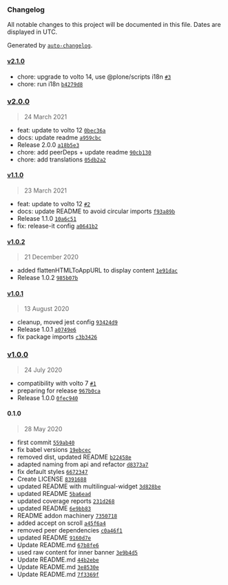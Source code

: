### Changelog

All notable changes to this project will be documented in this file. Dates are displayed in UTC.

Generated by [`auto-changelog`](https://github.com/CookPete/auto-changelog).

#### [v2.1.0](https://github.com/collective/volto-cookie-banner/compare/v2.0.0...v2.1.0)

- chore: upgrade to volto 14, use @plone/scripts i18n [`#3`](https://github.com/collective/volto-cookie-banner/pull/3)
- chore: run i18n [`b4279d8`](https://github.com/collective/volto-cookie-banner/commit/b4279d84cc38c7b2859f62284804768ea28620fd)

### [v2.0.0](https://github.com/collective/volto-cookie-banner/compare/v1.1.0...v2.0.0)

> 24 March 2021

- feat: update to volto 12 [`0bec36a`](https://github.com/collective/volto-cookie-banner/commit/0bec36a3c3968a68199aade46d8f48198c62ff21)
- docs: update readme [`a959cbc`](https://github.com/collective/volto-cookie-banner/commit/a959cbc3aacf8d0f56525fa1ac52b860eb241c9f)
- Release 2.0.0 [`a18b5e3`](https://github.com/collective/volto-cookie-banner/commit/a18b5e357799134fdc47e4daf560f601e2f4091c)
- chore: add peerDeps + update readme [`90cb130`](https://github.com/collective/volto-cookie-banner/commit/90cb130b537b2a28444dd2d3a847e57e2e54597e)
- chore: add translations [`05db2a2`](https://github.com/collective/volto-cookie-banner/commit/05db2a283dbd87d6e6b654d4ce133a6f0a2a971e)

#### [v1.1.0](https://github.com/collective/volto-cookie-banner/compare/v1.0.2...v1.1.0)

> 23 March 2021

- feat: update to volto 12 [`#2`](https://github.com/collective/volto-cookie-banner/pull/2)
- docs: update README to avoid circular imports [`f93a89b`](https://github.com/collective/volto-cookie-banner/commit/f93a89b55b62eba1d937165b69fee2a11ca6c953)
- Release 1.1.0 [`10a6c51`](https://github.com/collective/volto-cookie-banner/commit/10a6c51dfc0a81d5175db1082070e6078663d207)
- fix: release-it config [`a0641b2`](https://github.com/collective/volto-cookie-banner/commit/a0641b21fdbe2af04738c05e068a2153d42136d2)

#### [v1.0.2](https://github.com/collective/volto-cookie-banner/compare/v1.0.1...v1.0.2)

> 21 December 2020

- added flattenHTMLToAppURL to display content [`1e91dac`](https://github.com/collective/volto-cookie-banner/commit/1e91dac877c78828825e7de52bc761c91ee33cd2)
- Release 1.0.2 [`985b07b`](https://github.com/collective/volto-cookie-banner/commit/985b07b08c1a3d371190b47386d43f330e23f020)

#### [v1.0.1](https://github.com/collective/volto-cookie-banner/compare/v1.0.0...v1.0.1)

> 13 August 2020

- cleanup, moved jest config [`93424d9`](https://github.com/collective/volto-cookie-banner/commit/93424d927aa0c7474fec7a70cf592ea9efbe3769)
- Release 1.0.1 [`a0749e6`](https://github.com/collective/volto-cookie-banner/commit/a0749e60cb2165fe6bf223d0d8412039aa60a320)
- fix package imports [`c3b3426`](https://github.com/collective/volto-cookie-banner/commit/c3b34266c0b0410234f9d54b2dbece550e8b8e42)

### [v1.0.0](https://github.com/collective/volto-cookie-banner/compare/0.1.0...v1.0.0)

> 24 July 2020

- compatibility with volto 7 [`#1`](https://github.com/collective/volto-cookie-banner/pull/1)
- preparing for release [`967b0ca`](https://github.com/collective/volto-cookie-banner/commit/967b0ca27f1e53b2fb055ed24b4d990202bfea86)
- Release 1.0.0 [`0fec940`](https://github.com/collective/volto-cookie-banner/commit/0fec94094dd71abca56939b8db8a3a6e00d64883)

#### 0.1.0

> 28 May 2020

- first commit [`559ab40`](https://github.com/collective/volto-cookie-banner/commit/559ab40be536e5f939696b8661c7a860ea37648f)
- fix babel versions [`19ebcec`](https://github.com/collective/volto-cookie-banner/commit/19ebcecbcac2eb20a948127b7fae6156f0581100)
- removed dist, updated README [`b22458e`](https://github.com/collective/volto-cookie-banner/commit/b22458e487f79dd756bfcb3d2c3036c5def52505)
- adapted naming from api and refactor [`d8373a7`](https://github.com/collective/volto-cookie-banner/commit/d8373a7cd7fdd3be272e26db4b42c9c576124b59)
- fix default styles [`6672347`](https://github.com/collective/volto-cookie-banner/commit/66723478098f2dedcddc90154c310b003c124768)
- Create LICENSE [`8391688`](https://github.com/collective/volto-cookie-banner/commit/8391688acaaa0fce76cb058327c3d1d602518c16)
- updated README with multilingual-widget [`3d828be`](https://github.com/collective/volto-cookie-banner/commit/3d828be2b8858534c0e19efbb9fe40988af8a332)
- updated README [`5ba6ead`](https://github.com/collective/volto-cookie-banner/commit/5ba6ead1e01c0f2dadd8c46815eaba21ac9bb6ba)
- updated coverage reports [`231d268`](https://github.com/collective/volto-cookie-banner/commit/231d268afcc723104de2398ed13d00ff814aa48a)
- updated README [`6e9bb83`](https://github.com/collective/volto-cookie-banner/commit/6e9bb83c6e71b88f78659adc9c4a7c7d67889582)
- README addon machinery [`7350718`](https://github.com/collective/volto-cookie-banner/commit/7350718ef3aa87ec12301623927866d03d90bfb7)
- added accept on scroll [`a45f6a4`](https://github.com/collective/volto-cookie-banner/commit/a45f6a4f401d659e3825fd2415b61bca3c956ec0)
- removed peer dependencies [`c0a46f1`](https://github.com/collective/volto-cookie-banner/commit/c0a46f12b46ea8e5cf184d8f5c360d4ac7b2ff0f)
- updated README [`9160d7e`](https://github.com/collective/volto-cookie-banner/commit/9160d7efc33002882d1532316e6af10667b061d6)
- Update README.md [`67b8fe6`](https://github.com/collective/volto-cookie-banner/commit/67b8fe6777bd579bd11dd15e72dad603c4df7d7e)
- used raw content for inner banner [`3e9b4d5`](https://github.com/collective/volto-cookie-banner/commit/3e9b4d55d70135c7a6d686aefd16b90157257ebd)
- Update README.md [`44b2ebe`](https://github.com/collective/volto-cookie-banner/commit/44b2ebeb98d8e20b03594f2a236e6410c8d2bc74)
- Update README.md [`3e8530e`](https://github.com/collective/volto-cookie-banner/commit/3e8530e9ccd386a57a20265c5a340b76134c00c6)
- Update README.md [`7f3369f`](https://github.com/collective/volto-cookie-banner/commit/7f3369f37910a7b8476baab1b10f2197c26d46ce)
